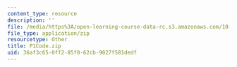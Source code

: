 ```yaml
---
content_type: resource
description: ''
file: /media/https%3A/open-learning-course-data-rc.s3.amazonaws.com/10-34-numerical-methods-applied-to-chemical-engineering-fall-2015/36af3c650ff285f062cb9027f581dedf_P1Code.zip
file_type: application/zip
resourcetype: Other
title: P1Code.zip
uid: 36af3c65-0ff2-85f0-62cb-9027f581dedf
---
```

